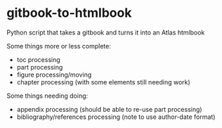 # gitbook-to-htmlbook
Python script that takes a gitbook and turns it into an Atlas htmlbook

Some things more or less complete:
- toc processing
- part processing
- figure processing/moving
- chapter processing (with some elements still needing work)

Some things needing doing:
- appendix processing (should be able to re-use part processing)
- bibliography/references processing (note to use author-date format)

